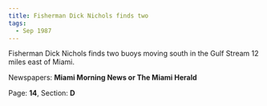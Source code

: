 ```yaml
---  
title: Fisherman Dick Nichols finds two  
tags:  
  - Sep 1987  
---  
```

  
Fisherman Dick Nichols finds two buoys moving south in the Gulf Stream 12 miles east of Miami.  
  
Newspapers: **Miami Morning News or The Miami Herald**  
  
Page: **14**, Section: **D** 
